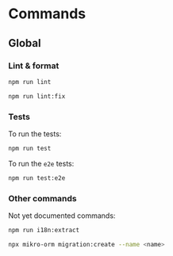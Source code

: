 # Commands

## Global

### Lint & format

```bash
npm run lint
```

```bash
npm run lint:fix
```

### Tests

To run the tests:

```bash
npm run test
```

To run the `e2e` tests:

```bash
npm run test:e2e
```

### Other commands

Not yet documented commands:

```bash
npm run i18n:extract
```

```bash
npx mikro-orm migration:create --name <name>
```
